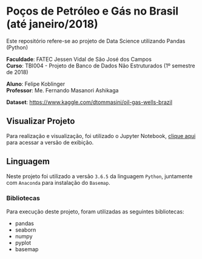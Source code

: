 # Poços de Petróleo e Gás no Brasil (até janeiro/2018)
Este repositório refere-se ao projeto de Data Science utilizando Pandas (Python)

**Faculdade**: FATEC Jessen Vidal de São José dos Campos  
**Curso**: TBI004 - Projeto de Banco de Dados Não Estruturados (1º semestre de 2018)  

**Aluno**: Felipe Koblinger  
**Professor**: Me. Fernando Masanori Ashikaga

**Dataset**: https://www.kaggle.com/dtommasini/oil-gas-wells-brazil

## Visualizar Projeto
Para realização e visualização, foi utilizado o Jupyter Notebook, [clique aqui](Poços%20de%20Petróleo%20e%20Gás%20no%20Brasil%20(até%20janeiro-2018).ipynb) para acessar a versão de exibição.

## Linguagem
Neste projeto foi utilizado a versão `3.6.5` da linguagem `Python`, juntamente com `Anaconda` para instalação do `Basemap`.

### Bibliotecas
Para execução deste projeto, foram utilizadas as seguintes bibliotecas:
- pandas
- seaborn
- numpy
- pyplot
- basemap
